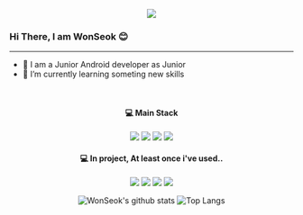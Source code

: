 <p align="center">
  <img src="https://c.tenor.com/vW__kIdOl0EAAAAC/android-google-android.gif">
</p> 

### Hi There, I am WonSeok :blush: <br>
---
- 🔭 I am a Junior Android developer as Junior
- 🌱 I’m currently learning someting new skills

<div align="center"> <br>
  
#### 💻 Main Stack <br>
<img src="https://img.shields.io/badge/Kotlin-7F52FF?style=flat-square&logo=Kotlin&logoColor=white"/> <img src="https://img.shields.io/badge/Android-3DDC84?style=flat-square&logo=Android&logoColor=white"/> <img src="https://img.shields.io/badge/GitHub-181717?style=flat-square&logo=GitHub&logoColor=white"/> <img src="https://img.shields.io/badge/Git-F05032?style=flat-square&logo=Git&logoColor=white"/> 

#### 💻 In project, At least once i've used.. <br>
<img src="https://img.shields.io/badge/Spring-6DB33F?style=flat-square&logo=Spring&logoColor=white"/> <img src="https://img.shields.io/badge/MySQL-4479A1?style=flat-square&logo=MySQL&logoColor=white"/> <img src="https://img.shields.io/badge/Angular-DD0031?style=flat-square&logo=Angular&logoColor=white"/> <img src="https://img.shields.io/badge/Xamarin-3498DB?style=flat-square&logo=Xamarin&logoColor=white"/>

![WonSeok's github stats](https://github-readme-stats.vercel.app/api?username=wonseokk&show_icons=true&theme=tokyonight)
![Top Langs](https://github-readme-stats.vercel.app/api/top-langs/?username=wonseokk&layout=compact&theme=tokyonight)

</div>

